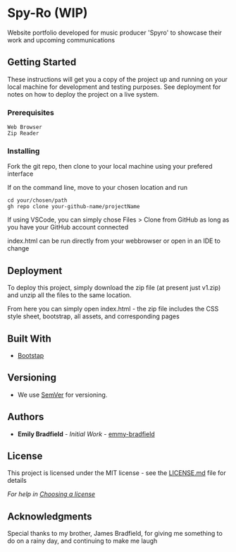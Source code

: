 # Spy-Ro (WIP)
Website portfolio developed for music producer 'Spyro' to showcase their work and upcoming communications

## Getting Started

These instructions will get you a copy of the project up and running on your local machine for development and testing purposes. See deployment for notes on how to deploy the project on a live system.

### Prerequisites

```
Web Browser
Zip Reader
```

### Installing

Fork the git repo, then clone to your local machine using your prefered interface

If on the command line, move to your chosen location and run
```
cd your/chosen/path
gh repo clone your-github-name/projectName
```

If using VSCode, you can simply chose Files > Clone from GitHub as long as you have your GitHub account connected

index.html can be run directly from your webbrowser or open in an IDE to change


## Deployment

To deploy this project, simply download the zip file (at present just v1.zip) and unzip all the files to the same location.

From here you can simply open index.html - the zip file includes the CSS style sheet, bootstrap, all assets, and corresponding pages

## Built With

* [Bootstap](https://getbootstrap.com/)

## Versioning

* We use [SemVer](http://semver.org/) for versioning.

## Authors

* **Emily Bradfield** - *Initial Work* - [emmy-bradfield](https://github.com/emmy-bradfield)

## License

This project is licensed under the MIT license - see the [LICENSE.md](LICENSE.md) file for details 

*For help in [Choosing a license](https://choosealicense.com/)*

## Acknowledgments

Special thanks to my brother, James Bradfield, for giving me something to do on a rainy day, and continuing to make me laugh
